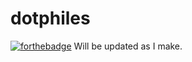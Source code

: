 # dotphiles

[![forthebadge](https://forthebadge.com/images/badges/you-didnt-ask-for-this.svg)](https://GitHub.com/notacoder69/dotphiles)
Will be updated as I make.
